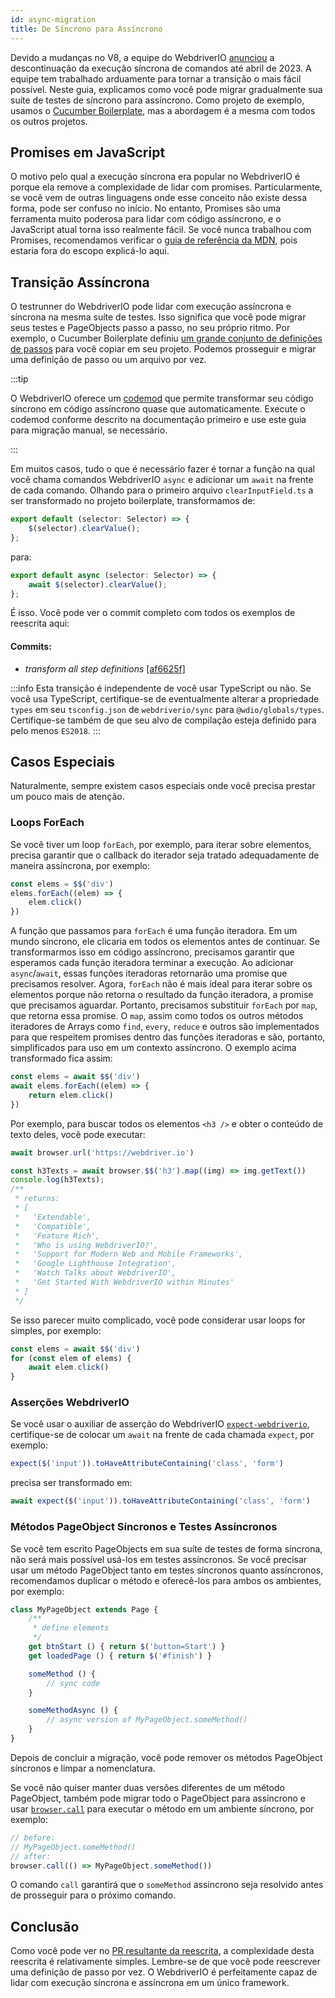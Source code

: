 ```yaml
---
id: async-migration
title: De Síncrono para Assíncrono
---
```


Devido a mudanças no V8, a equipe do WebdriverIO [anunciou](https://webdriver.io/blog/2021/07/28/sync-api-deprecation) a descontinuação da execução síncrona de comandos até abril de 2023. A equipe tem trabalhado arduamente para tornar a transição o mais fácil possível. Neste guia, explicamos como você pode migrar gradualmente sua suíte de testes de síncrono para assíncrono. Como projeto de exemplo, usamos o [Cucumber Boilerplate](https://github.com/webdriverio/cucumber-boilerplate), mas a abordagem é a mesma com todos os outros projetos.

## Promises em JavaScript

O motivo pelo qual a execução síncrona era popular no WebdriverIO é porque ela remove a complexidade de lidar com promises. Particularmente, se você vem de outras linguagens onde esse conceito não existe dessa forma, pode ser confuso no início. No entanto, Promises são uma ferramenta muito poderosa para lidar com código assíncrono, e o JavaScript atual torna isso realmente fácil. Se você nunca trabalhou com Promises, recomendamos verificar o [guia de referência da MDN](https://developer.mozilla.org/en-US/docs/Web/JavaScript/Reference/Global_Objects/Promise), pois estaria fora do escopo explicá-lo aqui.

## Transição Assíncrona

O testrunner do WebdriverIO pode lidar com execução assíncrona e síncrona na mesma suíte de testes. Isso significa que você pode migrar seus testes e PageObjects passo a passo, no seu próprio ritmo. Por exemplo, o Cucumber Boilerplate definiu [um grande conjunto de definições de passos](https://github.com/webdriverio/cucumber-boilerplate/tree/main/src/support/action) para você copiar em seu projeto. Podemos prosseguir e migrar uma definição de passo ou um arquivo por vez.

:::tip

O WebdriverIO oferece um [codemod](https://github.com/webdriverio/codemod) que permite transformar seu código síncrono em código assíncrono quase que automaticamente. Execute o codemod conforme descrito na documentação primeiro e use este guia para migração manual, se necessário.

:::

Em muitos casos, tudo o que é necessário fazer é tornar a função na qual você chama comandos WebdriverIO `async` e adicionar um `await` na frente de cada comando. Olhando para o primeiro arquivo `clearInputField.ts` a ser transformado no projeto boilerplate, transformamos de:

```ts
export default (selector: Selector) => {
    $(selector).clearValue();
};
```

para:

```ts
export default async (selector: Selector) => {
    await $(selector).clearValue();
};
```

É isso. Você pode ver o commit completo com todos os exemplos de reescrita aqui:

#### Commits:

- _transform all step definitions_ [[af6625f]](https://github.com/webdriverio/cucumber-boilerplate/pull/481/commits/af6625fcd01dc087479e84562f237ecf38b3537d)

:::info
Esta transição é independente de você usar TypeScript ou não. Se você usa TypeScript, certifique-se de eventualmente alterar a propriedade `types` em seu `tsconfig.json` de `webdriverio/sync` para `@wdio/globals/types`. Certifique-se também de que seu alvo de compilação esteja definido para pelo menos `ES2018`.
:::

## Casos Especiais

Naturalmente, sempre existem casos especiais onde você precisa prestar um pouco mais de atenção.

### Loops ForEach

Se você tiver um loop `forEach`, por exemplo, para iterar sobre elementos, precisa garantir que o callback do iterador seja tratado adequadamente de maneira assíncrona, por exemplo:

```js
const elems = $$('div')
elems.forEach((elem) => {
    elem.click()
})
```

A função que passamos para `forEach` é uma função iteradora. Em um mundo síncrono, ele clicaria em todos os elementos antes de continuar. Se transformarmos isso em código assíncrono, precisamos garantir que esperamos cada função iteradora terminar a execução. Ao adicionar `async`/`await`, essas funções iteradoras retornarão uma promise que precisamos resolver. Agora, `forEach` não é mais ideal para iterar sobre os elementos porque não retorna o resultado da função iteradora, a promise que precisamos aguardar. Portanto, precisamos substituir `forEach` por `map`, que retorna essa promise. O `map`, assim como todos os outros métodos iteradores de Arrays como `find`, `every`, `reduce` e outros são implementados para que respeitem promises dentro das funções iteradoras e são, portanto, simplificados para uso em um contexto assíncrono. O exemplo acima transformado fica assim:

```js
const elems = await $$('div')
await elems.forEach((elem) => {
    return elem.click()
})
```

Por exemplo, para buscar todos os elementos `<h3 />` e obter o conteúdo de texto deles, você pode executar:

```js
await browser.url('https://webdriver.io')

const h3Texts = await browser.$$('h3').map((img) => img.getText())
console.log(h3Texts);
/**
 * returns:
 * [
 *   'Extendable',
 *   'Compatible',
 *   'Feature Rich',
 *   'Who is using WebdriverIO?',
 *   'Support for Modern Web and Mobile Frameworks',
 *   'Google Lighthouse Integration',
 *   'Watch Talks about WebdriverIO',
 *   'Get Started With WebdriverIO within Minutes'
 * ]
 */
```

Se isso parecer muito complicado, você pode considerar usar loops for simples, por exemplo:

```js
const elems = await $$('div')
for (const elem of elems) {
    await elem.click()
}
```

### Asserções WebdriverIO

Se você usar o auxiliar de asserção do WebdriverIO [`expect-webdriverio`](https://webdriver.io/docs/api/expect-webdriverio), certifique-se de colocar um `await` na frente de cada chamada `expect`, por exemplo:

```ts
expect($('input')).toHaveAttributeContaining('class', 'form')
```

precisa ser transformado em:

```ts
await expect($('input')).toHaveAttributeContaining('class', 'form')
```

### Métodos PageObject Síncronos e Testes Assíncronos

Se você tem escrito PageObjects em sua suíte de testes de forma síncrona, não será mais possível usá-los em testes assíncronos. Se você precisar usar um método PageObject tanto em testes síncronos quanto assíncronos, recomendamos duplicar o método e oferecê-los para ambos os ambientes, por exemplo:

```js
class MyPageObject extends Page {
    /**
     * define elements
     */
    get btnStart () { return $('button=Start') }
    get loadedPage () { return $('#finish') }

    someMethod () {
        // sync code
    }

    someMethodAsync () {
        // async version of MyPageObject.someMethod()
    }
}
```

Depois de concluir a migração, você pode remover os métodos PageObject síncronos e limpar a nomenclatura.

Se você não quiser manter duas versões diferentes de um método PageObject, também pode migrar todo o PageObject para assíncrono e usar [`browser.call`](https://webdriver.io/docs/api/browser/call) para executar o método em um ambiente síncrono, por exemplo:

```js
// before:
// MyPageObject.someMethod()
// after:
browser.call(() => MyPageObject.someMethod())
```

O comando `call` garantirá que o `someMethod` assíncrono seja resolvido antes de prosseguir para o próximo comando.

## Conclusão

Como você pode ver no [PR resultante da reescrita](https://github.com/webdriverio/cucumber-boilerplate/pull/481/files), a complexidade desta reescrita é relativamente simples. Lembre-se de que você pode reescrever uma definição de passo por vez. O WebdriverIO é perfeitamente capaz de lidar com execução síncrona e assíncrona em um único framework.